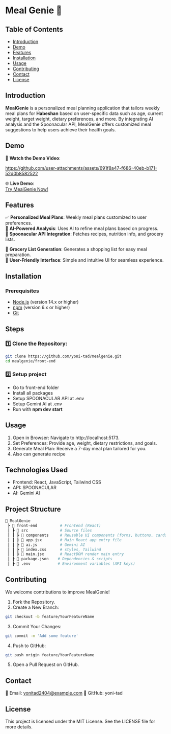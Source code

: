 # Meal Genie 💪

## Table of Contents

- [Introduction](#introduction)
- [Demo](#demo)
- [Features](#features)
- [Installation](#installation)
- [Usage](#usage)
- [Contributing](#contributing)
- [Contact](#contact)
- [License](#license)


## Introduction

**MealGenie** is a personalized meal planning application that tailors weekly meal plans for **Habeshan** based on user-specific data such as age, current weight, target weight, dietary preferences, and more. By integrating AI analysis and the Spoonacular API, MealGenie offers customized meal suggestions to help users achieve their health goals.

## Demo  

🎥 **Watch the Demo Video**:  


https://github.com/user-attachments/assets/691f8a47-f686-40eb-b171-52d0b8582522




🌐 **Live Demo**:  
[Try MealGenie Now!](https://mealgenie-pearl.vercel.app)  

## Features

✅ **Personalized Meal Plans**: Weekly meal plans customized to user preferences.  
🤖 **AI-Powered Analysis**: Uses AI to refine meal plans based on progress.  
🥗 **Spoonacular API Integration**: Fetches recipes, nutrition info, and grocery lists. 

🛒 **Grocery List Generation**: Generates a shopping list for easy meal preparation.  
🎨 **User-Friendly Interface**: Simple and intuitive UI for seamless experience. 

## Installation

### Prerequisites

- [Node.js](https://nodejs.org/) (version 14.x or higher)
- [npm](https://www.npmjs.com/) (version 6.x or higher)
- [Git](https://git-scm.com/)

## Steps

### 1️⃣ **Clone the Repository**:
   ```bash
   git clone https://github.com/yoni-tad/mealgenie.git
   cd mealgenie/front-end
   ```
### 2️⃣ Setup project
- Go to front-end folder
- Install all packages
- Setup SPOONACULAR API at .env 
- Setup Gemini AI at .env 
- Run with **npm dev start**

  
## Usage
1. Open in Browser: Navigate to http://localhost:5173.
2. Set Preferences: Provide age, weight, dietary restrictions, and goals.
3. Generate Meal Plan: Receive a 7-day meal plan tailored for you.
4. Also can generate recipe


## Technologies Used
- Frontend: React, JavaScript, Tailwind CSS
- API: SPOONACULAR
- AI: Gemini AI

## Project Structure
```sh
📁 MealGenie
 ┣ 📁 front-end          # Frontend (React)
 ┃ ┣ 📁 src              # Source files
 ┃ ┃ ┣ 📁 components     # Reusable UI components (forms, buttons, cards, etc.)
 ┃ ┃ ┣ 📜 app.jsx        # Main React app entry file
 ┃ ┃ ┣ 📜 ai.js          # Gemini AI
 ┃ ┃ ┣ 📜 index.css      # styles, Tailwind
 ┃ ┃ ┣ 📜 main.jsx       # ReactDOM render main entry
 ┃ ┣ 📜 package.json    # Dependencies & scripts
 ┃ ┣ 📜 .env            # Environment variables (API keys)
```

## Contributing
We welcome contributions to improve MealGenie!

1. Fork the Repository.
2. Create a New Branch:
```bash
git checkout -b feature/YourFeatureName
```
3. Commit Your Changes:
```bash
git commit -m 'Add some feature'
```
4. Push to GitHub:
```bash
git push origin feature/YourFeatureName
```
5. Open a Pull Request on GitHub.


## Contact
📧 Email: yonitad2404@example.com
🔗 GitHub: yoni-tad

## License
This project is licensed under the MIT License. See the LICENSE file for more details.
